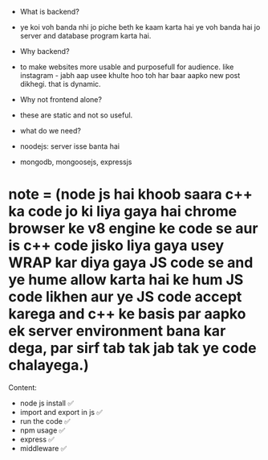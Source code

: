 - What is backend?
- ye koi voh banda nhi jo piche beth ke kaam karta hai ye voh banda hai jo server and database program karta hai.

- Why backend?
- to make websites more usable  and purposefull for audience. like instagram - jabh aap usee khulte hoo toh har baar aapko new post dikhegi. that is dynamic.

- Why not frontend alone?
- these are static and not so useful.

- what do we need?
- noodejs: server isse banta hai 
- mongodb, mongoosejs, expressjs

# note = (node js hai khoob saara c++ ka code jo ki liya gaya hai chrome browser ke v8 engine ke code se aur is c++ code jisko liya gaya usey WRAP kar diya gaya JS code se and ye hume allow karta hai ke hum JS code likhen aur ye JS code accept karega and c++ ke basis par aapko ek server environment bana kar dega, par sirf tab tak jab tak ye code chalayega.)
Content:

- node js install ✅
- import and export in js ✅
- run the code ✅
- npm usage ✅
- express ✅
- middleware ✅
